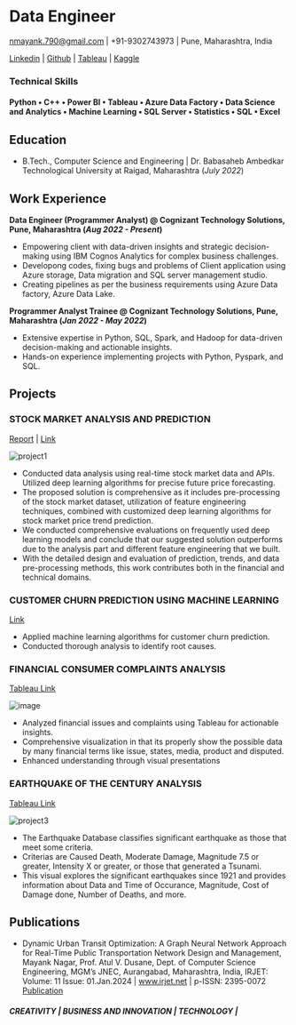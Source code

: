 # Data Engineer

nmayank.790@gmail.com | +91-9302743973 | Pune, Maharashtra, India

[Linkedin](https://www.linkedin.com/in/mayank-nagar10) | [Github](https://github.com/mayanknagar10) | [Tableau](https://public.tableau.com/app/profile/mayank.nagar3143) | [Kaggle](https://www.kaggle.com/nmayank10)
  
### Technical Skills        
#### Python • C++ • Power BI • Tableau • Azure Data Factory • Data Science and Analytics • Machine Learning • SQL Server • Statistics • SQL • Excel

## Education
- B.Tech., Computer Science and Engineering | Dr. Babasaheb Ambedkar Technological University at Raigad, Maharashtra (_July 2022_)

## Work Experience
**Data Engineer (Programmer Analyst) @ Cognizant Technology Solutions, Pune, Maharashtra (_Aug 2022 - Present_)**
- Empowering client with data-driven insights and strategic decision-making using IBM Cognos Analytics for complex business challenges.
- Developong codes, fixing bugs and problems of Client application using Azure storage, Data migration and SQL server management studio.
- Creating pipelines as per the business requirements using Azure Data factory, Azure Data Lake.

**Programmer Analyst Trainee @ Cognizant Technology Solutions, Pune, Maharashtra (_Jan 2022 - May 2022_)**
- Extensive expertise in Python, SQL, Spark, and Hadoop for data-driven decision-making and actionable insights.
- Hands-on experience implementing projects with Python, Pyspark, and SQL.

## Projects
### STOCK MARKET ANALYSIS AND PREDICTION
[Report](https://github.com/mayanknagar10/stock-market-analysis-and-prediction/blob/main/Thesis%20Report.pdf) | [Link](https://github.com/mayanknagar10/stock-market-analysis-and-prediction)

![project1](https://github.com/mayanknagar10/portfolio/assets/86146916/7f42ac59-e0a1-44e4-b30b-5073a32b8f23)

- Conducted data analysis using real-time stock market data and APIs. Utilized deep learning algorithms for precise future price forecasting.
- The proposed solution is comprehensive as it includes pre-processing of the stock market dataset, utilization of feature engineering techniques, combined with customized deep learning algorithms for stock market price trend prediction.
- We conducted comprehensive evaluations on frequently used deep learning models and conclude that our suggested solution outperforms due to the analysis part and different feature engineering that we built.
- With the detailed design and evaluation of prediction, trends, and data pre-processing methods, this work contributes both in the financial and technical domains.

### CUSTOMER CHURN PREDICTION USING MACHINE LEARNING

[Link](https://github.com/mayanknagar10/Customer-churn-prediction)

- Applied machine learning algorithms for customer churn prediction.
- Conducted thorough analysis to identify root causes.

### FINANCIAL CONSUMER COMPLAINTS ANALYSIS

[Tableau Link](https://public.tableau.com/app/profile/mayank.nagar3143/viz/FinancialConsumerComplaints_16767031207700/FINANCIALCONSUMERCOMPLAINTS)

![image](https://github.com/mayanknagar10/portfolio/assets/86146916/82d8533f-1f3d-4a81-a55b-fa7cd296cce2)

- Analyzed financial issues and complaints using Tableau for actionable insights.
- Comprehensive visualization in that its properly show the possible data by many financial terms like issue, states, media, product and disputed.
- Enhanced understanding through visual presentations

### EARTHQUAKE OF THE CENTURY ANALYSIS

[Tableau Link](https://public.tableau.com/app/profile/mayank.nagar3143/viz/Earthquakeofacentury/Dashboard1)

![project3](https://github.com/mayanknagar10/portfolio/assets/86146916/f2203a28-2b0c-4b96-9f4f-23601a23a9cf)

- The Earthquake Database classifies significant earthquake as those that meet some criteria.
- Criterias are Caused Death, Moderate Damage, Magnitude 7.5 or greater, Intensity X or greater, or those that generated a Tsunami.
- This visual explores the significant earthquakes since 1921 and provides information about Data and Time of Occurance, Magnitude, Cost of Damage done, Number of Deaths, and more.

## Publications

- Dynamic Urban Transit Optimization: A Graph Neural Network Approach for Real-Time Public Transportation Network Design and Management, Mayank Nagar, Prof. Atul V. Dusane, Dept. of Computer Science Engineering, MGM’s JNEC, Aurangabad, Maharashtra, India, IRJET: Volume: 11 Issue: 01.Jan.2024 | www.irjet.net | p-ISSN: 2395-0072
[Publication](https://www.irjet.net/archives/V11/i1/IRJET-V11I1113.pdf)


##### CREATIVITY | BUSINESS AND INNOVATION | TECHNOLOGY | 
